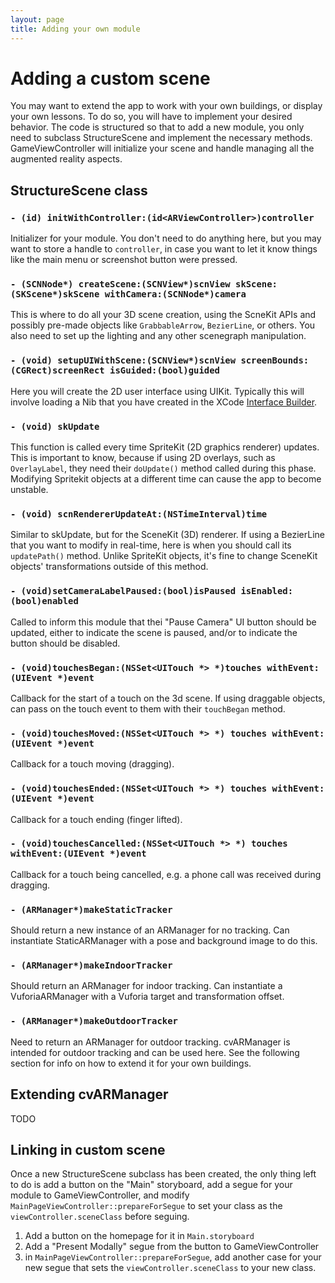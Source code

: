 ```yaml
---
layout: page
title: Adding your own module
---
```

# Adding a custom scene

You may want to extend the app to work with your own buildings, or display your own lessons.
To do so, you will have to implement your desired behavior.
The code is structured so that to add a new module, you only need to subclass StructureScene and implement the necessary methods.
GameViewController will initialize your scene and handle managing all the augmented reality aspects.

## StructureScene class

### `- (id) initWithController:(id<ARViewController>)controller`
Initializer for your module.
You don't need to do anything here, but you may want to store a handle to `controller`, in case you want to let it know things like the main menu or screenshot button were pressed.

### `- (SCNNode*) createScene:(SCNView*)scnView skScene:(SKScene*)skScene withCamera:(SCNNode*)camera`
This is where to do all your 3D scene creation, using the ScneKit APIs and possibly pre-made objects like `GrabbableArrow`, `BezierLine`, or others.
You also need to set up the lighting and any other scenegraph manipulation.

### `- (void) setupUIWithScene:(SCNView*)scnView screenBounds:(CGRect)screenRect isGuided:(bool)guided`
Here you will create the 2D user interface using UIKit.
Typically this will involve loading a Nib that you have created in the XCode [Interface Builder](https://developer.apple.com/xcode/interface-builder/).

### `- (void) skUpdate`
This function is called every time SpriteKit (2D graphics renderer) updates.
This is important to know, because if using 2D overlays, such as `OverlayLabel`, they need their `doUpdate()` method called during this phase.
Modifying Spritekit objects at a different time can cause the app to become unstable.

### `- (void) scnRendererUpdateAt:(NSTimeInterval)time`
Similar to skUpdate, but for the SceneKit (3D) renderer.
If using a BezierLine that you want to modify in real-time, here is when you should call its `updatePath()` method.
Unlike SpriteKit objects, it's fine to change SceneKit objects' transformations outside of this method.

### `- (void)setCameraLabelPaused:(bool)isPaused isEnabled:(bool)enabled`
Called to inform this module that thei "Pause Camera" UI button should be updated, either to indicate the scene is paused, and/or to indicate the button should be disabled.

### `- (void)touchesBegan:(NSSet<UITouch *> *)touches withEvent:(UIEvent *)event`
Callback for the start of a touch on the 3d scene.
If using draggable objects, can pass on the touch event to them with their `touchBegan` method.

### `- (void)touchesMoved:(NSSet<UITouch *> *) touches withEvent:(UIEvent *)event`
Callback for a touch moving (dragging).

### `- (void)touchesEnded:(NSSet<UITouch *> *) touches withEvent:(UIEvent *)event`
Callback for a touch ending (finger lifted).

### `- (void)touchesCancelled:(NSSet<UITouch *> *) touches withEvent:(UIEvent *)event`
Callback for a touch being cancelled, e.g. a phone call was received during dragging.

### `- (ARManager*)makeStaticTracker`
Should return a new instance of an ARManager for no tracking.
Can instantiate StaticARManager with a pose and background image to do this.

### `- (ARManager*)makeIndoorTracker`
Should return an ARManager for indoor tracking.
Can instantiate a VuforiaARManager with a Vuforia target and transformation offset.

### `- (ARManager*)makeOutdoorTracker`
Need to return an ARManager for outdoor tracking.
cvARManager is intended for outdoor tracking and can be used here.
See the following section for info on how to extend it for your own buildings.

## Extending cvARManager
TODO

## Linking in custom scene
Once a new StructureScene subclass has been created, the only thing left to do is add a button on the "Main" storyboard, add a segue for your module to GameViewController, and modify `MainPageViewController::prepareForSegue` to set your class as the `viewController.sceneClass` before seguing.

1. Add a button on the homepage for it in `Main.storyboard`
2. Add a "Present Modally" segue from the button to GameViewController
3. in `MainPageViewController::prepareForSegue`, add another case for your new segue that sets the `viewController.sceneClass` to your new class.
